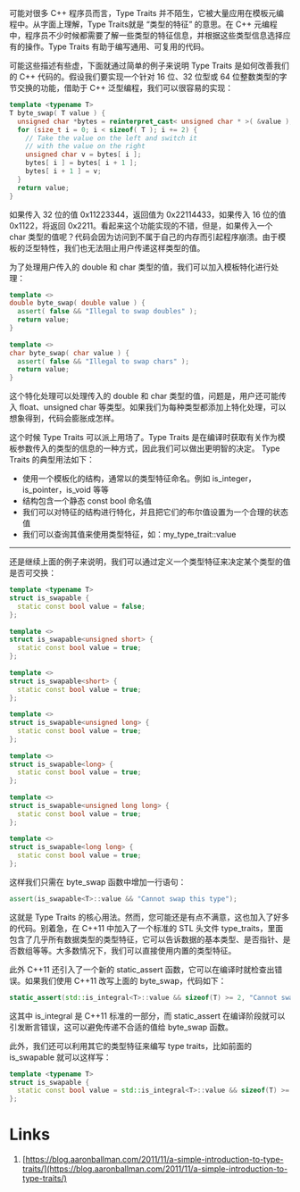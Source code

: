 可能对很多 C++ 程序员而言，Type Traits 并不陌生，它被大量应用在模板元编程中。从字面上理解，Type Traits就是 “类型的特征” 的意思。在 C++ 元编程中，程序员不少时候都需要了解一些类型的特征信息，并根据这些类型信息选择应有的操作。Type Traits 有助于编写通用、可复用的代码。

可能这些描述有些虚，下面就通过简单的例子来说明 Type Traits 是如何改善我们的 C++ 代码的。假设我们要实现一个针对 16 位、32 位型或 64 位整数类型的字节交换的功能，借助于 C++ 泛型编程，我们可以很容易的实现：
```cpp
template <typename T>
T byte_swap( T value ) {
  unsigned char *bytes = reinterpret_cast< unsigned char * >( &value );
  for (size_t i = 0; i < sizeof( T ); i += 2) {
    // Take the value on the left and switch it 
    // with the value on the right
    unsigned char v = bytes[ i ];
    bytes[ i ] = bytes[ i + 1 ];
    bytes[ i + 1 ] = v;
  }
  return value;
}
```
如果传入 32 位的值 0x11223344，返回值为 0x22114433，如果传入 16 位的值 0x1122，将返回 0x2211。看起来这个功能实现的不错，但是，如果传入一个 char 类型的值呢？代码会因为访问到不属于自己的内存而引起程序崩溃。由于模板的泛型特性，我们也无法阻止用户传递这样类型的值。

为了处理用户传入的 double 和 char 类型的值，我们可以加入模板特化进行处理：
```cpp
template <>
double byte_swap( double value ) {
  assert( false && "Illegal to swap doubles" );
  return value;
}
 
template <>
char byte_swap( char value ) {
  assert( false && "Illegal to swap chars" );
  return value;
}
```
这个特化处理可以处理传入的 double 和 char 类型的值，问题是，用户还可能传入 float、unsigned char 等类型。如果我们为每种类型都添加上特化处理，可以想象得到，代码会膨胀成怎样。

这个时候 Type Traits 可以派上用场了。Type Traits 是在编译时获取有关作为模板参数传入的类型的信息的一种方式，因此我们可以做出更明智的决定。 Type Traits 的典型用法如下：

- 使用一个模板化的结构，通常以的类型特征命名。例如 is_integer，is_pointer，is_void 等等
- 结构包含一个静态 const bool 命名值
- 我们可以对特征的结构进行特化，并且把它们的布尔值设置为一个合理的状态值
- 我们可以查询其值来使用类型特征，如：my_type_trait::value

---

还是继续上面的例子来说明，我们可以通过定义一个类型特征来决定某个类型的值是否可交换：
```cpp
template <typename T>
struct is_swapable {
  static const bool value = false;
};
 
template <>
struct is_swapable<unsigned short> {
  static const bool value = true;
};
 
template <>
struct is_swapable<short> {
  static const bool value = true;
};
 
template <>
struct is_swapable<unsigned long> {
  static const bool value = true;
};
 
template <>
struct is_swapable<long> {
  static const bool value = true;
};
 
template <>
struct is_swapable<unsigned long long> {
  static const bool value = true;
};
 
template <>
struct is_swapable<long long> {
  static const bool value = true;
};
```
这样我们只需在 byte_swap 函数中增加一行语句：
```cpp
assert(is_swapable<T>::value && "Cannot swap this type");
```
这就是 Type Traits 的核心用法。然而，您可能还是有点不满意，这也加入了好多的代码。别着急，在 C++11 中加入了一个标准的 STL 头文件 type_traits，里面包含了几乎所有数据类型的类型特征，它可以告诉数据的基本类型、是否指针、是否数组等等。大多数情况下，我们可以直接使用内置的类型特征。

此外 C++11 还引入了一个新的 static_assert 函数，它可以在编译时就检查出错误。如果我们使用 C++11 改写上面的 byte_swap，代码如下：
```cpp
static_assert(std::is_integral<T>::value && sizeof(T) >= 2, "Cannot swap values of this type" );
```
这其中 is_integral 是 C++11 标准的一部分，而 static_assert 在编译阶段就可以引发断言错误，这可以避免传递不合适的值给 byte_swap 函数。

此外，我们还可以利用其它的类型特征来编写 type traits，比如前面的 is_swapable 就可以这样写：
```cpp
template <typename T>
struct is_swapable {
  static const bool value = std::is_integral<T>::value && sizeof(T) >= 2;
};
```
# Links

1. [https://blog.aaronballman.com/2011/11/a-simple-introduction-to-type-traits/](https://blog.aaronballman.com/2011/11/a-simple-introduction-to-type-traits/)
